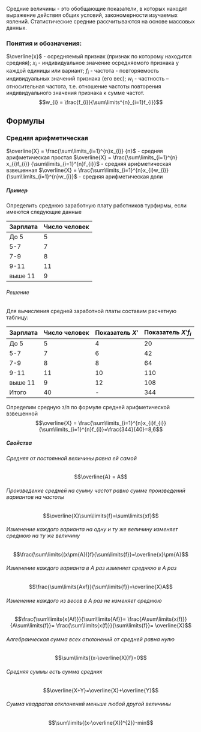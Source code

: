 Средние величины - это обобщающие показатели, в которых находят выражение  действия общих условий, закономерности изучаемых явлений.
Статистические средние рассчитываются на основе массовых данных. 
### Понятия и обозначения:
$\overline{x}$ - осредняемый признак (признак по которому находится средняя);
$x_{i}$ - индивидуальное значение осредняемого признака у каждой единицы или вариант;
$f_{i}$ - частота - повторяемость индивидуальных значений признака (его вес);
$w_{i}$ - частность – относительная частота, т.е. отношение частоты повторения индивидуального значения признака к сумме частот.
$$w_{i} = \frac{f_{i}}{\sum\limits^{n}_{i=1}f_{i}}$$
## Формулы
### Средняя арифметическая
 $\overline{Х} = \frac{\sum\limits_{i=1}^{n}х_{i}} {n}$ - средняя арифметическая простая
  $\overline{Х} = \frac{\sum\limits_{i=1}^{n}х_{i}f_{i}} {\sum\limits_{i=1}^{n}f_{i}}$ - средняя арифметическая взвешенная
  $\overline{Х} = \frac{\sum\limits_{i=1}^{n}х_{i}w_{i}} {\sum\limits_{i=1}^{n}w_{i}}$ - средняя арифметическая доли 
##### Пример
Определить среднюю заработную плату работников турфирмы, если имеются следующие данные
  
| Зарплата | Число человек |
| -------- | ------------- |
| До 5     | 5             |
| 5-7      | 7             |
| 7-9      | 8             |
| 9-11     | 11            |
| выше 11  | 9             |
###### Решение
Для вычисления средней заработной платы составим расчетную таблицу:

| Зарплата | Число человек | Показатель $X'$ | Показатель $X'f_{i}$ |
| -------- | ------------- | --------------- | -------------------- |
| До 5     | 5             | 4               | 20                   |
| 5-7      | 7             | 6               | 42                   |
| 7-9      | 8             | 8               | 64                   |
| 9-11     | 11            | 10              | 110                  |
| выше 11  | 9             | 12              | 108                  |
| Итого    | 40            | -               | 344                  |
Определим средную з/п по формуле средней арифметической взвешенной
$$\overline{Х} = \frac{\sum\limits_{i=1}^{n}х_{i}f_{i}} {\sum\limits_{i=1}^{n}f_{i}}=\frac{344}{40}=8,6$$
##### Свойства
###### Средняя от постоянной величины равна ей самой
$$\overline{A} = A$$
###### Произведение средней на сумму частот равно сумме произведений вариантов на частоты
$$\overline{X}\sum\limits{f}=\sum\limits{xf}$$
###### Изменение каждого варианта на одну и ту же величину изменяет среднюю на ту же величину
$$\frac{\sum\limits{(x\pm{A})}f}{\sum\limits{f}}=\overline{x}\pm{A}$$
###### Изменение каждого варианта в A раз изменяет среднюю в A раз
$$\frac{\sum\limits{Axf}}{\sum\limits{f}}=\overline{X}A$$
###### Изменение каждого из весов в А раз не изменяет среднюю
$$\frac{\sum\limits{x(Af)}}{\sum\limits{Af}}=
\frac{A\sum\limits{x(f)}}{A\sum\limits{f}}=
\frac{\sum\limits{x(f)}}{\sum\limits{f}}=
\overline{X}$$
###### Алгебраическая сумма всех отклонений от средней равна нулю
$$\sum\limits{(x-\overline{X})f}=0$$
###### Средняя суммы есть сумма средних
$$\overline{X+Y}=\overline{X}+\overline{Y}$$
###### Сумма квадратов отклонений меньше любой другой величины
$$\sum\limits{(x-\overline{X})^{2}}-min$$

